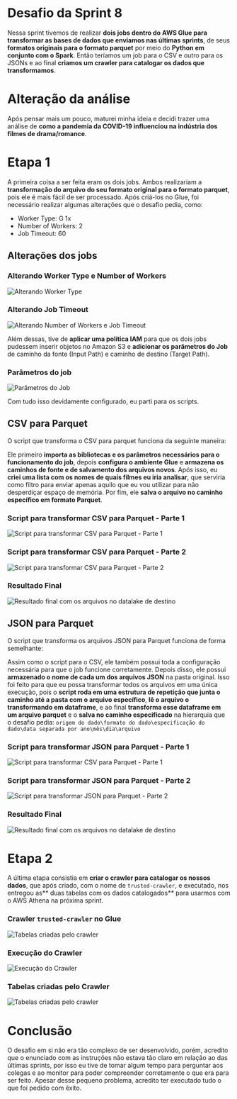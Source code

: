 # Desafio da Sprint 8
Nessa sprint tivemos de realizar **dois jobs dentro do AWS Glue para transformar as bases de dados que enviamos nas últimas sprints**, de seus **formatos originais para o formato parquet** por meio do **Python em conjunto com o Spark**. Então teríamos um job para o CSV e outro para os JSONs e ao final **criamos um crawler para catalogar os dados que transformamos**.

# Alteração da análise
Após pensar mais um pouco, maturei minha ideia e decidi trazer uma análise de **como a pandemia da COVID-19 influenciou na indústria dos filmes de drama/romance**.

# Etapa 1
A primeira coisa a ser feita eram os dois jobs. Ambos realizariam a **transformação do arquivo do seu formato original para o formato parquet**, pois ele é mais fácil de ser processado. Após criá-los no Glue, foi necessário realizar algumas alterações que o desafio pedia, como: 
- Worker Type: G 1x
- Number of Workers: 2
- Job Timeout: 60

## Alterações dos jobs

### Alterando Worker Type e Number of Workers
![Alterando Worker Type](../evidencias/desafio/csv/criando_job_csv_3.png)

### Alterando Job Timeout
![Alterando Number of Workers e Job Timeout](../evidencias/desafio/csv/criando_job_csv_4.png)

Além dessas, tive de **aplicar uma política IAM** para que os dois jobs pudessem inserir objetos no Amazon S3 e **adicionar os parâmetros do Job** de caminho da fonte (Input Path) e caminho de destino (Target Path).

### Parâmetros do job
![Parâmetros do Job](../evidencias/desafio/csv/job_parameters.png)

Com tudo isso devidamente configurado, eu parti para os scripts.

## CSV para Parquet
O script que transforma o CSV para parquet funciona da seguinte maneira: 

Ele primeiro **importa as bibliotecas e os parâmetros necessários para o funcionamento do job**, depois **configura o ambiente Glue** e **armazena os caminhos de fonte e de salvamento dos arquivos novos**.
Após isso, eu **criei uma lista com os nomes de quais filmes eu iria analisar**, que serviria como filtro para enviar apenas aquilo que eu vou utilizar para não desperdiçar espaço de memória. Por fim, ele **salva o arquivo no caminho específico em formato Parquet**.

### Script para transformar CSV para Parquet - Parte 1
![Script para transformar CSV para Parquet - Parte 1](../evidencias/desafio/csv/script_part1.png)

### Script para transformar CSV para Parquet - Parte 2
![Script para transformar CSV para Parquet - Parte 2](../evidencias/desafio/csv/script_part2.png)

### Resultado Final
![Resultado final com os arquivos no datalake de destino](../evidencias/desafio/csv/results.png)

## JSON para Parquet
O script que transforma os arquivos JSON para Parquet funciona de forma semelhante:

Assim como o script para o CSV, ele também possui toda a configuração necessária para que o job funcione corretamente.
Depois disso, ele possui **armazenado o nome de cada um dos arquivos JSON** na pasta original. Isso foi feito para que eu possa transformar todos os arquivos em uma única execução, pois o **script roda em uma estrutura de repetição que junta o caminho até a pasta com o arquivo específico**, **lê o arquivo o transformando em dataframe**, e ao final **transforma esse dataframe em um arquivo parquet** e o **salva no caminho especificado** na hierarquia que o desafio pedia: ```origem do dado\formato do dado\especificação do dado\data separada por ano\mês\dia\arquivo```

### Script para transformar JSON para Parquet - Parte 1
![Script para transformar CSV para Parquet - Parte 1](../evidencias/desafio/json/script_part1.png)

### Script para transformar JSON para Parquet - Parte 2
![Script para transformar JSON para Parquet - Parte 2](../evidencias/desafio/json/script_part2.png)

### Resultado Final
![Resultado final com os arquivos no datalake de destino](../evidencias/desafio/json/result.png)

# Etapa 2
A última etapa consistia em **criar o crawler para catalogar os nossos dados**, que após criado, com o nome de ```trusted-crawler```, e executado, nos entregou as** duas tabelas com os dados catalogados** para usarmos com o AWS Athena na próxima sprint.

### Crawler ```trusted-crawler``` no Glue
![Tabelas criadas pelo crawler](../evidencias/desafio/crawler/crawler_criado.png)

### Execução do Crawler
![Execução do Crawler](../evidencias/desafio/crawler/crawler_executado.png)

### Tabelas criadas pelo Crawler
![Tabelas criadas pelo crawler](../evidencias/desafio/crawler/tabelas_criadas.png)

# Conclusão
O desafio em si não era tão complexo de ser desenvolvido, porém, acredito que o enunciado com as instruções não estava tão claro em relação ao das últimas sprints, por isso eu tive de tomar algum tempo para perguntar aos colegas e ao monitor para poder compreender corretamente o que era para ser feito. Apesar desse pequeno problema, acredito ter executado tudo o que foi pedido com êxito.
